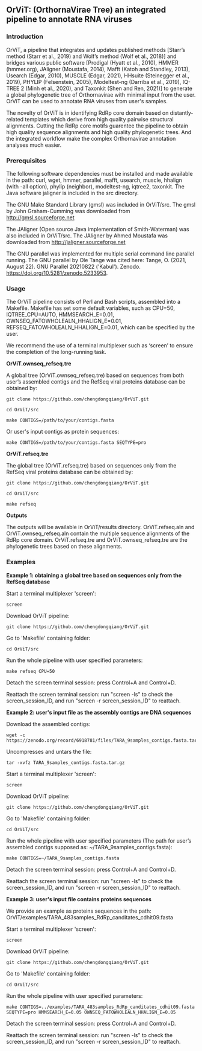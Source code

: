 ## **OrViT: (OrthornaVirae Tree) an integrated pipeline to annotate RNA viruses**

### **Introduction**
OrViT, a pipeline that integrates and updates published methods [Starr’s method (Starr et al., 2019) and Wolf’s method (Wolf et al., 2018)] and bridges various public software [Prodigal (Hyatt et al., 2010), HMMER (hmmer.org), JAligner (Moustafa, 2014), Mafft (Katoh and Standley, 2013), Usearch (Edgar, 2010), MUSCLE (Edgar, 2021), HHsuite (Steinegger et al., 2019), PHYLIP (Felsenstein, 2005), Modeltest-ng (Darriba et al., 2019), IQ-TREE 2 (Minh et al., 2020), and Taxonkit (Shen and Ren, 2021)] to generate a global phylogenetic tree of Orthornavirae with minimal input from the user. OrViT can be used to annotate RNA viruses from user's samples.

The novelty of OrViT is in identifying RdRp core domain based on distantly-related templates which derive from high quality pairwise structural alignments. Cutting the RdRp core motifs guarentee the pipeline to obtain high quality sequence alignments and high quality phylogenetic trees. And the integrated workflow make the complex Orthornavirae annotation analyses much easier.


### **Prerequisites**
The following software dependencies must be installed and made available in the path: curl, wget, hmmer, parallel, mafft, usearch, muscle, hhalign (with -all option), phylip (neighbor), modeltest-ng, iqtree2, taxonkit. The Java software jaligner is included in the src directory.

The GNU Make Standard Library (gmsl) was included in OrViT/src. The gmsl by John Graham-Cumming was downloaded from http://gmsl.sourceforge.net

The JAligner (Open source Java implementation of Smith-Waterman) was also included in OrViT/src. The JAligner by Ahmed Moustafa was downloaded from http://jaligner.sourceforge.net

The GNU parallel was implemented for multiple serial command line parallel running. The GNU parallel by Ole Tange was cited here: Tange, O. (2021, August 22). GNU Parallel 20210822 ('Kabul'). Zenodo. https://doi.org/10.5281/zenodo.5233953.


### **Usage**
The OrViT pipeline consists of Perl and Bash scripts, assembled into a Makefile. Makefile has set some default variables, such as CPU=50, IQTREE_CPU=AUTO, HMMSEARCH_E=0.01, OWNSEQ_FATOWHOLEALN_HHALIGN_E=0.01, REFSEQ_FATOWHOLEALN_HHALIGN_E=0.01, which can be specified by the user.

We recommend the use of a terminal multiplexer such as ‘screen’ to ensure the completion of the long-running task.

**OrViT.ownseq_refseq.tre**

A global tree (OrViT.ownseq_refseq.tre) based on sequences from both user’s assembled contigs and the RefSeq viral proteins database can be obtained by:
```
git clone https://github.com/chengdongqiang/OrViT.git
```
```
cd OrViT/src
```
```
make CONTIGS=/path/to/your/contigs.fasta
```
Or user's input contigs as protein sequences:
```
make CONTIGS=/path/to/your/contigs.fasta SEQTYPE=pro
```

**OrViT.refseq.tre**

The global tree (OrViT.refseq.tre) based on sequences only from the RefSeq viral proteins database can be obtained by:

```
git clone https://github.com/chengdongqiang/OrViT.git
```
```
cd OrViT/src
```
```
make refseq
```

**Outputs**

The outputs will be available in OrViT/results directory. OrViT.refseq.aln and OrViT.ownseq_refseq.aln contain the multiple sequence alignments of the RdRp core domain. OrViT.refseq.tre and OrViT.ownseq_refseq.tre are the phylogenetic trees based on these alignments.


### **Examples**
**Example 1: obtaining a global tree based on sequences only from the RefSeq database**

Start a terminal multiplexer 'screen':
```
screen
```
Download OrViT pipeline:
```
git clone https://github.com/chengdongqiang/OrViT.git
```
Go to 'Makefile' containing folder:
```
cd OrViT/src
```
Run the whole pipeline with user specified parameters:
```
make refseq CPU=50
```
Detach the screen terminal session: press Control+A and Control+D.

Reattach the screen terminal session: run "screen -ls" to check the screen_session_ID, and run "screen -r screen_session_ID" to reattach.

**Example 2: user's input file as the assembly contigs are DNA sequences**

Download the assembled contigs:
```
wget -c https://zenodo.org/record/6918781/files/TARA_9samples_contigs.fasta.tar.gz
```
Uncompresses and untars the file:
```
tar -xvfz TARA_9samples_contigs.fasta.tar.gz
```
Start a terminal multiplexer 'screen':
```
screen
```
Download OrViT pipeline:
```
git clone https://github.com/chengdongqiang/OrViT.git
```
Go to 'Makefile' containing folder:
```
cd OrViT/src
```
Run the whole pipeline with user specified parameters (The path for user’s assembled contigs supposed as: ~/TARA_9samples_contigs.fasta):
```
make CONTIGS=~/TARA_9samples_contigs.fasta
```
Detach the screen terminal session: press Control+A and Control+D.

Reattach the screen terminal session: run "screen -ls" to check the screen_session_ID, and run "screen -r screen_session_ID" to reattach.

**Example 3: user's input file contains proteins sequences**

We provide an example as proteins sequences in the path: OrViT/examples/TARA_483samples_RdRp_canditates_cdhit09.fasta

Start a terminal multiplexer 'screen':
```
screen
```
Download OrViT pipeline:
```
git clone https://github.com/chengdongqiang/OrViT.git
```
Go to 'Makefile' containing folder:
```
cd OrViT/src
```
Run the whole pipeline with user specified parameters:
```
make CONTIGS=../examples/TARA_483samples_RdRp_canditates_cdhit09.fasta SEQTYPE=pro HMMSEARCH_E=0.05 OWNSEQ_FATOWHOLEALN_HHALIGN_E=0.05
```
Detach the screen terminal session: press Control+A and Control+D.

Reattach the screen terminal session: run "screen -ls" to check the screen_session_ID, and run "screen -r screen_session_ID" to reattach.

